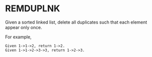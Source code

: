 # REMDUPLNK

Given a sorted linked list, delete all duplicates such that each element appear only once.

For example,

    Given 1->1->2, return 1->2.
    Given 1->1->2->3->3, return 1->2->3.


